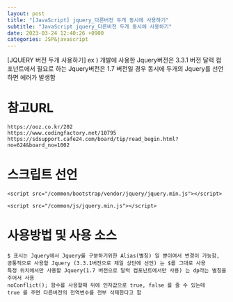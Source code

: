 ```yaml
---
layout: post
title: "[JavaScript] jquery_다른버전 두개 동시에 사용하기"
subtitle: "JavaScript jquery_다른버전 두개 동시에 사용하기"
date: 2023-03-24 12:40:26 +0900
categories: JSP&javascript
---
```

[JQUERY 버전 두개 사용하기]
	ex ) 개발에 사용한 Jquery버전은 3.3.1 버전
		 달력 컴포넌트에서 필요로 하는 Jquery버전은 1.7 버전일 경우
		 동시에 두개의 Jquery를 선언하면 에러가 발생함


# 참고URL 
	https://ooz.co.kr/202
	https://www.codingfactory.net/10795
	https://sdsupport.cafe24.com/board/tip/read_begin.html?no=624&board_no=1002



# 스크립트 선언
	
	<script src="/common/bootstrap/vendor/jquery/jquery.min.js"></script>

	<script src="/common/js/jquery.min.js"></script>
	

# 사용방법 및 사용 소스
	$ 표시는 Jquery에서 Jquery를 구분하기위한 Alias(별칭) 일 뿐이여서 변경이 가능함,
	공통적으로 사용할 Jquery (3.3.1버전으로 제일 상단에 선언) 는 $를 그대로 사용
	특정 위치에서만 사용할 Jquery(1.7 버전으로 달력 컴포넌트에서만 사용) 는 dp라는 별칭을 주어서 사용
	noConflict(); 함수를 사용할때 뒤에 인자값으로 true, false 를 줄 수 있는데
	true 를 주면 다른버전의 전역변수를 전부 삭제한다고 함



<script>
    //1.7버전의 Jquery는 dp라는 별칭으로 사용하기위해 선언
    var dp = jQuery.noConflict();

    dp(function() {
        dp("#startLogCalendar").datepicker({
		.....

		});

        dp("#endLogCalendar").datepicker({
		.....
        });
    });


    function test(){
        console.log(dp("#startLogCalendar").val());
        console.log(dp("#endLogCalendar").val());
        console.log(dp("#searchColumn").val());
        console.log(dp("#searchValue").val());

    }
</script>


<script>

    $(function () {
        getsmaccessLogList();
    });
</script>


                                                                                                                                                                                                                                                                                                                                                                                                                                                                                                                                                                                                                                                                                                                                                                                                                                                                                                                                                                                                                                                                                                                                                                               

